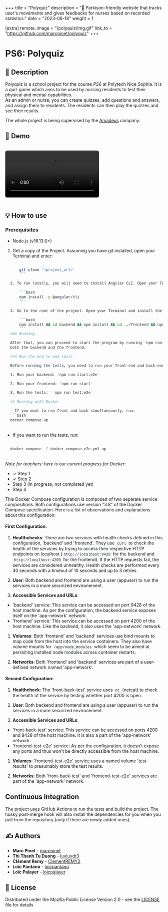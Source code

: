 +++
title = "Polyquiz"
description = "🫳 Parkison-friendly website that tracks user's movements and gives feedbacks for nurses based on recorded statistics."
date = "2023-06-18"
weight = 1

[extra]
remote_image = "/polyquiz/img.gif"
link_to = "https://github.com/marcpinet/polyquiz"
+++

<style>
/* GitHub Alert Styles */
.github-alert {
    border-radius: 6px;
    margin: 16px 0;
    padding: 12px 16px;
    border-left: 4px solid;
}

.github-alert-note {
    background-color: #ddf4ff;
    border-color: #0969da;
}

.github-alert-tip {
    background-color: #dcfce7;
    border-color: #1a7f37;
}

.github-alert-important {
    background-color: #f3e8ff;
    border-color: #8250df;
}

.github-alert-warning {
    background-color: #fff8dc;
    border-color: #d1242f;
}

.github-alert-caution {
    background-color: #ffebee;
    border-color: #d1242f;
}

/* Table Wrapper */
.table-wrapper {
    overflow-x: auto;
    margin: 16px 0;
}

.table-wrapper table {
    width: 100%;
    border-collapse: collapse;
}

.table-wrapper th,
.table-wrapper td {
    border: 1px solid #d1d5da;
    padding: 8px 12px;
    text-align: left;
}

.table-wrapper th {
    background-color: #f6f8fa;
    font-weight: 600;
}

/* Video Styles */
video {
    max-width: 100%;
    height: auto;
    border-radius: 6px;
    margin: 16px 0;
}

/* Code Block Styles */
pre {
    background-color: #f6f8fa;
    border-radius: 6px;
    padding: 16px;
    overflow-x: auto;
    margin: 16px 0;
}

code {
    background-color: #f6f8fa;
    padding: 2px 4px;
    border-radius: 3px;
    font-family: 'SFMono-Regular', 'Monaco', 'Inconsolata', 'Liberation Mono', 'Consolas', monospace;
    font-size: 85%;
    color: #24292f;
}

pre code {
    background-color: transparent;
    padding: 0;
}

/* Dark mode support for inline code */
@media (prefers-color-scheme: dark) {
    pre {
        background-color: #161b22;
        color: #f0f6fc;
    }
    
    code {
        background-color: #21262d;
        color: #f0f6fc;
    }
    
    pre code {
        background-color: transparent;
        color: inherit;
    }
}
</style>

# PS6: Polyquiz

## 📝 Description

Polyquiz is a school project for the course *PS6* at Polytech Nice Sophia. It is a quiz game which aims to be used by
nursing residents to test their physical and mental capabilities.
<br>As an admin or nurse, you can create quizzes, add questions and answers, and assign them to residents. The residents
can then play the quizzes and see their results.

The whole project is being supervised by the [Amadeus](https://amadeus.com/) company.

## 🎥 Demo

<video controls style="max-width: 100%; height: auto;">
    <source src="https://github.com/user-attachments/assets/2a09c0ed-c344-432a-a5bd-af14697f53ce" type="video/mp4">
    Your browser does not support the video tag. <a href="https://github.com/user-attachments/assets/2a09c0ed-c344-432a-a5bd-af14697f53ce">View video</a>
</video>

## 💡 How to use

### Prerequisites

* Node.js (v16.13.0+)

1. Get a copy of the Project. Assuming you have git installed, open your Terminal and enter:

    

```bash
    git clone '<project_url>'
    ```

2. To run locally, you will need to install Angular CLI. Open your Terminal and enter:

    ```bash
    npm install -g @angular/cli
    ```

3. Go to the root of the project. Open your Terminal and install the dependencies:

    ```bash
    npm install && cd backend && npm install && cd ../frontend && npm install && cd ..
    ```
### Running

After that, you can proceed to start the program by running `npm run dev` at the root of the project. This will start
both the backend and the frontend.

### Run the end to end tests

Before running the tests, you need to run your front-end and back-end:

1. Run your backend: `npm run start:e2e`

2. Run your frontend: `npm run start`

3. Run the tests:  `npm run test:e2e`

## Running with Docker

- If you want to run front and back simultaneously, run:
```bash
docker compose up

``` 

- If you want to run the tests, run:
```bash
docker compose -f docker-compose.e2e.yml up
```

*Note for teachers: here is our current progress for Docker:*
- ✓ Step 1
- ✓ Step 2
- Step 3 (in progress, not completed yet)
- Step 4

This Docker Compose configuration is composed of two separate service compositions. Both configurations use version "3.8" of the Docker Compose specification. Here is a list of observations and explanations about this configuration:

#### First Configuration:

1. **Healthchecks**: There are two services with health checks defined in this configuration, 'backend' and 'frontend'. They use `curl` to check the health of the services by trying to access their respective HTTP endpoints on localhost (`http://localhost:9428` for the backend and `http://localhost:4200` for the frontend). If the HTTP requests fail, the services are considered unhealthy. Health checks are performed every 30 seconds with a timeout of 10 seconds and up to 3 retries.

2. **User**: Both backend and frontend are using a user (appuser) to run the services in a more securized environement.

3. **Accessible Services and URLs**:

- 'backend' service: This service can be accessed on port 9428 of the host machine. As per the configuration, the backend service exposes itself on the 'app-network' network.
- 'frontend' service: This service can be accessed on port 4200 of the host machine. Like the backend, it also uses the 'app-network' network.

1. **Volumes**: Both 'frontend' and 'backend' services use bind mounts to map code from the host into the service containers. They also have volume mounts for `/app/node_modules` which seem to be aimed at persisting installed node modules across container restarts.

2. **Networks**: Both 'frontend' and 'backend' services are part of a user-defined network named 'app-network'.

#### Second Configuration:

1. **Healthcheck**: The 'front-back-test' service uses `nc` (netcat) to check the health of the service by testing whether port 4200 is open.

2. **User**: Both backend and frontend are using a user (appuser) to run the services in a more securized environement.

3. **Accessible Services and URLs**:

- 'front-back-test' service: This service can be accessed on ports 4200 and 9428 of the host machine. It is also a part of the 'app-network' network.
- 'frontend-test-e2e' service: As per the configuration, it doesn't expose any ports and thus won't be directly accessible from the host machine.

1. **Volumes**: 'frontend-test-e2e' service uses a named volume 'test-results' to presumably store the test results.

2. **Networks**: Both 'front-back-test' and 'frontend-test-e2e' services are part of the 'app-network' network.

## Continuous Integration

The project uses GitHub Actions to run the tests and build the project. The husky post-merge hook will also install the
dependencies for you when you pull from the repository (only if there are newly added ones).

## ✍️ Authors

* **Marc Pinet** - [marcpinet](https://github.com/marcpinet)
* **Thi Thanh Tu Duong** - [luvluvdt3](https://github.com/luvluvdt3)
* **Clément Remy** - [ClementREMY2](https://github.com/ClementREMY2)
* **Loïc Pantano** - [loicpantano](https://github.com/loicpantano)
* **Loïc Palayer** - [loicpalayer](https://github.com/loicpalayer)

## 📃 License

Distributed under the Mozilla Public License Version 2.0 - see the [LICENSE](https://github.com/marcpinet/polyquiz/tree/main/LICENSE) file for details